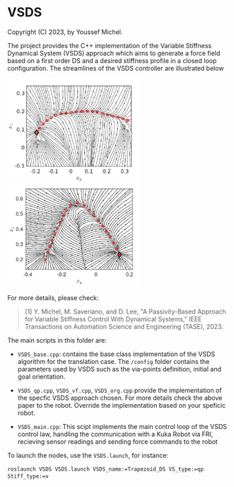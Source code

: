 # VSDS

Copyright (C) 2023, by Youssef Michel.

The project provides the C++ implementation of the Variable Stiffness Dynamical System (VSDS) approach which aims to generate a force field
based on a first order DS and a desired stiffness profile in a closed loop configuration. The streamlines of the VSDS controller are illustrated below

<p float="left">
  <img src="images/vsds_1.png" width="300" />
  <img src="images/vsds_2.png" width="300" />
</p>

For more details, please check:

> [1] Y. Michel, M. Saveriano, and D. Lee, "A Passivity-Based Approach for Variable Stiffness Control With Dynamical Systems," IEEE Transactions on Automation Science and Engineering (TASE), 2023.

The main scripts in this folder are:

- `VSDS_base.cpp`: contains the base class implementation of the VSDS algorithm for the translation case. The `/config` folder contains the parameters used by VSDS such as the via-points definition, initial and goal orientation.

- `VSDS_qp.cpp`, `VSDS_vf.cpp`, `VSDS_org.cpp` provide the implementation of the specfic VSDS approach chosen. For more details check the above paper
 to the robot. Override the implementation based on your speficic robot.

- `VSDS_main.cpp`: This scipt implements the main control loop of the VSDS control law, handling the communication with a Kuka Robot via FRI, recieving sensor
              readings and sending force commands to the robot





To launch the nodes, use the `VSDS.launch`, for instance:
```
roslaunch VSDS VSDS.launch VSDS_name:=Trapezoid_DS VS_type:=qp Stiff_type:=v
```





